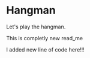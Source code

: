 # Hangman
Let's play the hangman.

This is completly new read_me 

I added new line of code here!!!
